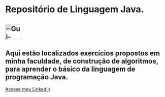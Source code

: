 # Repositório de Linguagem Java.

## <img align="center" alt="Gui-Java" height="50" width="50" src="https://images.vexels.com/media/users/3/166401/isolated/lists/b82aa7ac3f736dd78570dd3fa3fa9e24-icone-da-linguagem-de-programacao-java.png">

## Aqui estão localizados exercícios propostos em minha faculdade, de construção de algoritmos, para aprender o básico da linguagem de programação Java.
[Acesse meu LinkedIn](https://www.linkedin.com/in/guilherme-cambi-magarotti-16177522b/)
